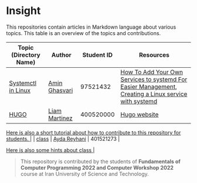 # Insight

This repositories contain articles in Markdown language about various topics. This table is an overview of the topics and contributions.

| Topic (Directory Name) | Author | Student ID | Resources |
| ------------- | ------------- | ------------- | ------------- |
| [Systemctl in Linux](systemctl-in-linux/systemctl-in-linux.md)  | [Amin Ghasvari](https://github.com/Amin-MAG)  |  97521432  |  [How To Add Your Own Services to systemd For Easier Management](https://www.cloudsavvyit.com/3092/how-to-add-your-own-services-to-systemd-for-easier-management/), [Creating a Linux service with systemd](https://medium.com/@benmorel/creating-a-linux-service-with-systemd-611b5c8b91d6)  |
| [HUGO](hugo/hugo.md)  | [Liam Martinez](https://github.com/Liam-Martinez)  |  400520000  |  [Hugo website](https://gohugo.io/) |

[Here is also a short tutorial about how to contribute to this repository for students. ](https://www.notion.so/amin-mag/Documentation-ed83b200250d4859a264ed5eefb5fc55) |
| [class]("Class/CLASS.md")  | [Ayda Reyhani](https://github.com/ayda0607)  |  401521273  |  

[Here is also some hints about class ](https://buttoned-dress-271.notion.site/The-__init__-Function-694b349021ce4be7a0853fec93bde144) |

> This repository is contributed by the students of **Fundamentals of Computer Programming 2022 and Computer Workshop 2022** course at Iran University of Science and Technology.
 
